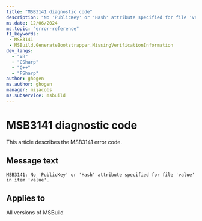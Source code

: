 ```yaml
---
title: "MSB3141 diagnostic code"
description: "No 'PublicKey' or 'Hash' attribute specified for file 'value' in item 'value'."
ms.date: 12/06/2024
ms.topic: "error-reference"
f1_keywords:
 - MSB3141
 - MSBuild.GenerateBootstrapper.MissingVerificationInformation
dev_langs:
  - "VB"
  - "CSharp"
  - "C++"
  - "FSharp"
author: ghogen
ms.author: ghogen
manager: mijacobs
ms.subservice: msbuild
---
```


# MSB3141 diagnostic code

<!-- :::ErrorDefinitionDescription::: -->
<!-- :::editable-content name="introDescription"::: -->
This article describes the MSB3141 error code.
<!-- :::editable-content-end::: -->

## Message text

```output
MSB3141: No 'PublicKey' or 'Hash' attribute specified for file 'value' in item 'value'.
```

<!-- :::editable-content name="postOutputDescription"::: -->
<!--
{StrBegin="MSB3141: "}
-->
<!-- :::editable-content-end::: -->
<!-- :::ErrorDefinitionDescription-end::: -->

## Applies to

All versions of MSBuild
